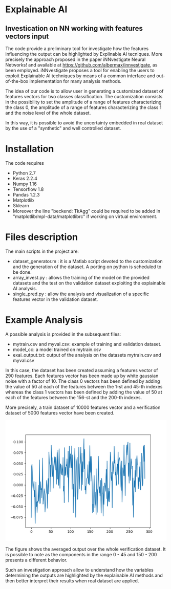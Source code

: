 # Explainable AI
## Investication on NN working with features vectors input

The code provide a preliminary tool for investigate how the features influencing the output can be highlighted by 
Explinable AI tecniques. More precisely the approach proposed in the paper iNNvestigate Neural Networks!
and available at https://github.com/albermax/innvestigate, as been employed.
iNNvestigate proposes a tool for enabling the users to exploit Explainable AI techniques by means of 
a common interface and out-of-the-box implementation for many analysis methods.

The idea of our code is to allow user in generating a customized dataset of features vectors for two classes classification.
The customization consists in the possibility to set the amplitude of a range of features characterizing the class 0, 
the amplitude of a range of features characterizing the class 1 and the noise level of the whole dataset.

In this way, it is possible to avoid the uncertainty embedded in real dataset by the use of a "synthetic" and well 
controlled dataset.

# Installation
The code requires

- Python 2.7
- Keras 2.2.4
- Numpy 1.16
- Tensorflow 1.8
- Pandas 1.2.3
- Matplotlib
- Sklearn
- Moreover the line "beckend: TkAgg" could be required to be added in 
 "matplotlib/mpl-data/matplotlibrc" if working on virtual environment.
 
 # Files description
 The main scripts in the project are:

 - dataset_generator.m : it is a Matlab script devoted to the customization and the generation of 
 the dataset. A porting on python is scheduled to be done.
 - array_invest.py : allows the training of the model on the provided datasets and the test on the validation dataset
  exploiting the explainable AI analysis.
 - single_pred.py : allow the analysis and visualization of a specific features vector in the validation dataset.
 
 # Example Analysis 
 
 A possible analysis is provided in the subsequent files:
 
 - mytrain.csv and myval.csv: example of training and validation dataset.
 - model_cc: a model trained on mytrain.csv
 - exai_output.txt: output of the analysis on the datasets mytrain.csv and myval.csv
 
 In this case, the dataset has been created assuming a features vector of 290 features.
 Each features vector has been made up by white gaussian noise with a factor of 10.
 The class 0 vectors has been defined by adding the value of 50 at each of the features between the 1-st and 45-th
 indexes whereas the class 1 vectors has been defined by adding the value of 50 at each of the features between 
 the 156-st and the 200-th indexes.
 
 More precisely, a train dataset of 10000 features vector and a verification dataset of 5000 features vector
  have been created.
 
 ![title](analysis_fig.png)
 
 The figure shows the averaged output over the whole verification dataset. It is possible to note as the components in
 the range 0 - 45 and 150 - 200 presents a different behavior.
 
 Such an investigation approach allow to understand how the variables determining the outputs
 are highlighted by the explainable AI methods and then better interpret their results 
 when real dataset are applied.